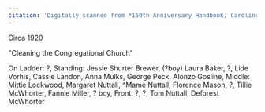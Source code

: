 ```yaml
---
citation: 'Digitally scanned from *150th Anniversary Handbook, Caroline Valley Community Church*.'
---
```

Circa 1920

"Cleaning the Congregational Church"

On Ladder: ?, Standing: Jessie Shurter Brewer, (?boy) Laura Baker, ?, Lide Vorhis, Cassie Landon, Anna Mulks, George Peck, Alonzo Gosline, Middle: Mittie Lockwood, Margaret Nuttall, ^Mame Nuttall, Florence Mason, ?, Tillie McWhorter, Fannie Miller, ? boy, Front: ?, ?, Tom Nuttall, Deforest McWhorter




